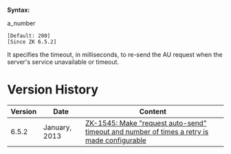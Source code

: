 **Syntax:**

<auto-resend-timeout>a_number</auto-resend-timeout>

`[Default: 200]`  
`[Since ZK 6.5.2]`

It specifies the timeout, in milliseconds, to re-send the AU request
when the server's service unavailable or timeout.

# Version History

| Version | Date          | Content                                                                                                                               |
|---------|---------------|---------------------------------------------------------------------------------------------------------------------------------------|
| 6.5.2   | January, 2013 | [ZK-1545: Make "request auto-send" timeout and number of times a retry is made configurable](http://tracker.zkoss.org/browse/ZK-1545) |
